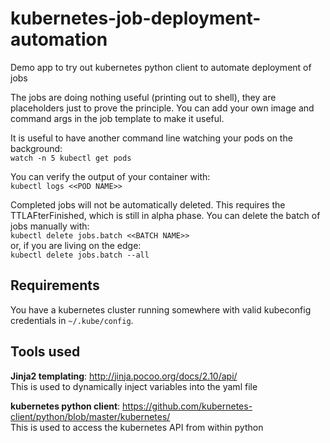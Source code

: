 # kubernetes-job-deployment-automation
Demo app to try out kubernetes python client to automate deployment of jobs

The jobs are doing nothing useful (printing out to shell), they are placeholders just to prove the principle.
You can add your own image and command args in the job template to make it useful.

It is useful to have another command line watching your pods on the background:   
`watch -n 5 kubectl get pods`

You can verify the output of your container with:   
`kubectl logs <<POD NAME>>`

Completed jobs will not be automatically deleted. This requires the TTLAFterFinished, which is still in alpha phase.
You can delete the batch of jobs manually with:   
`kubectl delete jobs.batch <<BATCH NAME>>`   
or, if you are living on the edge:      
`kubectl delete jobs.batch --all`


## Requirements
You have a kubernetes cluster running somewhere with valid kubeconfig credentials in `~/.kube/config`.


## Tools used
**Jinja2 templating**: http://jinja.pocoo.org/docs/2.10/api/   
This is used to dynamically inject variables into the yaml file

**kubernetes python client**: https://github.com/kubernetes-client/python/blob/master/kubernetes/   
This is used to access the kubernetes API from within python